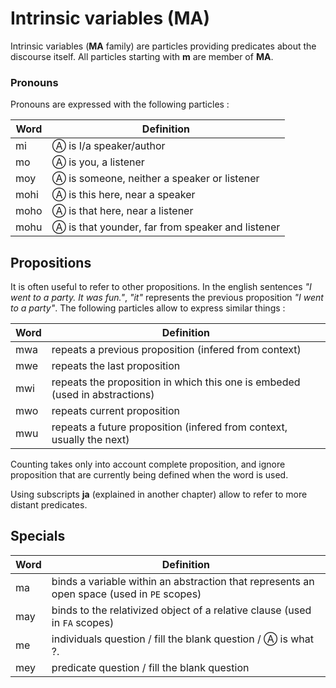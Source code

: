 # Intrinsic variables (MA)

Intrinsic variables (**MA** family) are particles providing predicates about
the discourse itself. All particles starting with **m** are member of **MA**.

### Pronouns

Pronouns are expressed with the following particles :

| Word | Definition                                       |
| ---- | ------------------------------------------------ |
| mi   | Ⓐ is I/a speaker/author                          |
| mo   | Ⓐ is you, a listener                             |
| moy  | Ⓐ is someone, neither a speaker or listener      |
| mohi | Ⓐ is this here, near a speaker                   |
| moho | Ⓐ is that here, near a listener                  |
| mohu | Ⓐ is that younder, far from speaker and listener |

## Propositions

It is often useful to refer to other propositions. In the english sentences *"I
went to a party. It was fun."*, *"it"* represents the previous proposition *"I
went to a party"*. The following particles allow to express similar things :

| Word | Definition                                                                  |
| ---- | --------------------------------------------------------------------------- |
| mwa  | repeats a previous proposition (infered from context)                       |
| mwe  | repeats the last proposition                                                |
| mwi  | repeats the proposition in which this one is embeded (used in abstractions) |
| mwo  | repeats current proposition                                                 |
| mwu  | repeats a future proposition (infered from context, usually the next)       |

Counting takes only into account complete proposition, and ignore proposition
that are currently being defined when the word is used.

Using subscripts **ja** (explained in another chapter) allow to refer to more distant predicates.

## Specials

| Word | Definition                                                                                 |
| ---- | ------------------------------------------------------------------------------------------ |
| ma   | binds a variable within an abstraction that represents an open space (used in `PE` scopes) |
| may  | binds to the relativized object of a relative clause (used in `FA` scopes)                 |
| me   | individuals question / fill the blank question / Ⓐ is what ?.                              |
| mey  | predicate question / fill the blank question                                               |